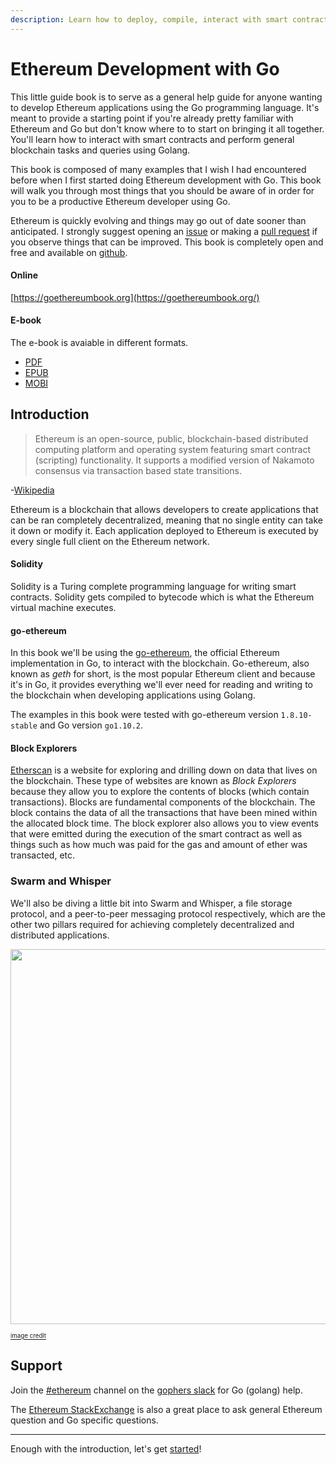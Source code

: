 ```yaml
---
description: Learn how to deploy, compile, interact with smart contracts, send transactions, use the swarm and whisper protocols, and much more with this little guide book on Ethereum Development with Go.
---
```


# Ethereum Development with Go

This little guide book is to serve as a general help guide for anyone wanting to develop Ethereum applications using the Go programming language. It's meant to provide a starting point if you're already pretty familiar with Ethereum and Go but don't know where to to start on bringing it all together. You'll learn how to interact with smart contracts and perform general blockchain tasks and queries using Golang.

This book is composed of many examples that I wish I had encountered before when I first started doing Ethereum development with Go. This book will walk you through most things that you should be aware of in order for you to be a productive Ethereum developer using Go.

Ethereum is quickly evolving and things may go out of date sooner than anticipated. I strongly suggest opening an [issue](https://github.com/miguelmota/ethereum-development-with-go-book/issues) or making a [pull request](https://github.com/miguelmota/ethereum-development-with-go-book/pulls) if you observe things that can be improved. This book is completely open and free and available on [github](https://github.com/miguelmota/ethereum-development-with-go-book).

#### Online

[https://goethereumbook.org](https://goethereumbook.org/)

#### E-book

The e-book is avaiable in different formats.

- [PDF](https://goethereumbook.org/ethereum-development-with-go.pdf)
- [EPUB](https://goethereumbook.org/ethereum-development-with-go.epub)
- [MOBI](https://goethereumbook.org/ethereum-development-with-go.mobi)

## Introduction

> Ethereum is an open-source, public, blockchain-based distributed computing platform and operating system featuring smart contract (scripting) functionality. It supports a modified version of Nakamoto consensus via transaction based state transitions.

-[Wikipedia](https://en.wikipedia.org/wiki/Ethereum)

Ethereum is a blockchain that allows developers to create applications that can be ran completely decentralized, meaning that no single entity can take it down or modify it. Each application deployed to Ethereum is executed by every single full client on the Ethereum network.

#### Solidity

Solidity is a Turing complete programming language for writing smart contracts. Solidity gets compiled to bytecode which is what the Ethereum virtual machine executes.

#### go-ethereum

In this book we'll be using the [go-ethereum](https://github.com/ethereum/go-ethereum), the official Ethereum implementation in Go, to interact with the blockchain. Go-ethereum, also known as *geth* for short, is the most popular Ethereum client and because it's in Go, it provides everything we'll ever need for reading and writing to the blockchain when developing applications using Golang.

The examples in this book were tested with go-ethereum version `1.8.10-stable` and Go version `go1.10.2`.

#### Block Explorers

[Etherscan](https://etherscan.io/) is a website for exploring and drilling down on data that lives on the blockchain. These type of websites are known as *Block Explorers* because they allow you to explore the contents of blocks (which contain transactions). Blocks are fundamental components of the blockchain. The block contains the data of all the transactions that have been mined within the allocated block time. The block explorer also allows you to view events that were emitted during the execution of the smart contract as well as things such as how much was paid for the gas and amount of ether was transacted, etc.

### Swarm and Whisper

We'll also be diving a little bit into Swarm and Whisper, a file storage protocol, and a peer-to-peer messaging protocol respectively, which are the other two pillars required for achieving completely decentralized and distributed applications.

<img src="https://user-images.githubusercontent.com/168240/41317815-2e287afe-6e4b-11e8-89d8-4ec959988b64.png" width="600"/>

<sup><sub><a href="https://ethereum.stackexchange.com/a/388/5093">image credit</a></sub></sup>

## Support

Join the [#ethereum](https://gophers.slack.com/messages/C9HP1S9V2/) channel on the [gophers slack](https://invite.slack.golangbridge.org/) for Go (golang) help.

The [Ethereum StackExchange](https://ethereum.stackexchange.com/) is also a great place to ask general Ethereum question and Go specific questions.

---

Enough with the introduction, let's get [started](../en/client)!
